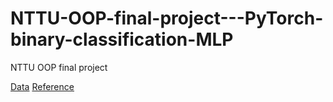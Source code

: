 # NTTU-OOP-final-project---PyTorch-binary-classification-MLP
NTTU OOP final project

[Data](https://raw.githubusercontent.com/StatsGary/Data/main/thyroid_raw.csv)
[Reference](https://python-bloggers.com/2022/05/building-a-pytorch-binary-classification-multi-layer-perceptron-from-the-ground-up/)
